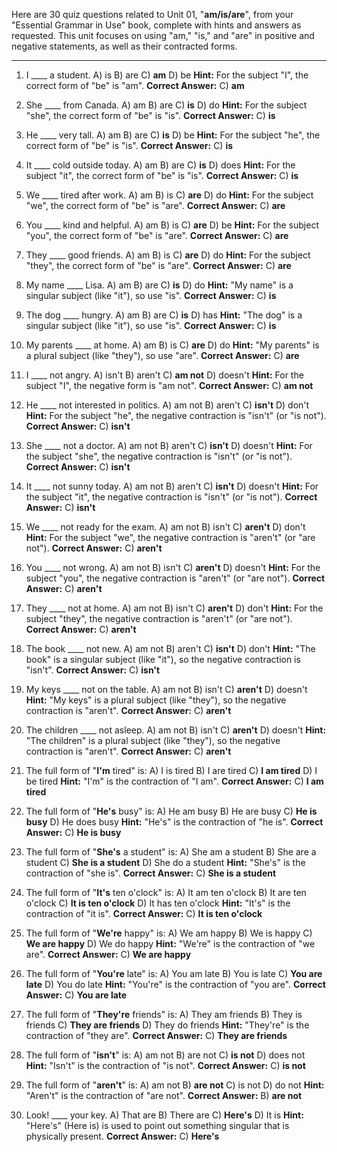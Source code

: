 Here are 30 quiz questions related to Unit 01, "**am/is/are**", from your "Essential Grammar in Use" book, complete with hints and answers as requested. This unit focuses on using "am," "is," and "are" in positive and negative statements, as well as their contracted forms.

***

1.  I ____ a student.
    A) is
    B) are
    C) **am**
    D) be
    **Hint:** For the subject "I", the correct form of "be" is "am".
    **Correct Answer:** C) **am**

2.  She ____ from Canada.
    A) am
    B) are
    C) **is**
    D) do
    **Hint:** For the subject "she", the correct form of "be" is "is".
    **Correct Answer:** C) **is**

3.  He ____ very tall.
    A) am
    B) are
    C) **is**
    D) be
    **Hint:** For the subject "he", the correct form of "be" is "is".
    **Correct Answer:** C) **is**

4.  It ____ cold outside today.
    A) am
    B) are
    C) **is**
    D) does
    **Hint:** For the subject "it", the correct form of "be" is "is".
    **Correct Answer:** C) **is**

5.  We ____ tired after work.
    A) am
    B) is
    C) **are**
    D) do
    **Hint:** For the subject "we", the correct form of "be" is "are".
    **Correct Answer:** C) **are**

6.  You ____ kind and helpful.
    A) am
    B) is
    C) **are**
    D) be
    **Hint:** For the subject "you", the correct form of "be" is "are".
    **Correct Answer:** C) **are**

7.  They ____ good friends.
    A) am
    B) is
    C) **are**
    D) do
    **Hint:** For the subject "they", the correct form of "be" is "are".
    **Correct Answer:** C) **are**

8.  My name ____ Lisa.
    A) am
    B) are
    C) **is**
    D) do
    **Hint:** "My name" is a singular subject (like "it"), so use "is".
    **Correct Answer:** C) **is**

9.  The dog ____ hungry.
    A) am
    B) are
    C) **is**
    D) has
    **Hint:** "The dog" is a singular subject (like "it"), so use "is".
    **Correct Answer:** C) **is**

10. My parents ____ at home.
    A) am
    B) is
    C) **are**
    D) do
    **Hint:** "My parents" is a plural subject (like "they"), so use "are".
    **Correct Answer:** C) **are**

11. I ____ not angry.
    A) isn't
    B) aren't
    C) **am not**
    D) doesn't
    **Hint:** For the subject "I", the negative form is "am not".
    **Correct Answer:** C) **am not**

12. He ____ not interested in politics.
    A) am not
    B) aren't
    C) **isn't**
    D) don't
    **Hint:** For the subject "he", the negative contraction is "isn't" (or "is not").
    **Correct Answer:** C) **isn't**

13. She ____ not a doctor.
    A) am not
    B) aren't
    C) **isn't**
    D) doesn't
    **Hint:** For the subject "she", the negative contraction is "isn't" (or "is not").
    **Correct Answer:** C) **isn't**

14. It ____ not sunny today.
    A) am not
    B) aren't
    C) **isn't**
    D) doesn't
    **Hint:** For the subject "it", the negative contraction is "isn't" (or "is not").
    **Correct Answer:** C) **isn't**

15. We ____ not ready for the exam.
    A) am not
    B) isn't
    C) **aren't**
    D) don't
    **Hint:** For the subject "we", the negative contraction is "aren't" (or "are not").
    **Correct Answer:** C) **aren't**

16. You ____ not wrong.
    A) am not
    B) isn't
    C) **aren't**
    D) doesn't
    **Hint:** For the subject "you", the negative contraction is "aren't" (or "are not").
    **Correct Answer:** C) **aren't**

17. They ____ not at home.
    A) am not
    B) isn't
    C) **aren't**
    D) don't
    **Hint:** For the subject "they", the negative contraction is "aren't" (or "are not").
    **Correct Answer:** C) **aren't**

18. The book ____ not new.
    A) am not
    B) aren't
    C) **isn't**
    D) don't
    **Hint:** "The book" is a singular subject (like "it"), so the negative contraction is "isn't".
    **Correct Answer:** C) **isn't**

19. My keys ____ not on the table.
    A) am not
    B) isn't
    C) **aren't**
    D) doesn't
    **Hint:** "My keys" is a plural subject (like "they"), so the negative contraction is "aren't".
    **Correct Answer:** C) **aren't**

20. The children ____ not asleep.
    A) am not
    B) isn't
    C) **aren't**
    D) doesn't
    **Hint:** "The children" is a plural subject (like "they"), so the negative contraction is "aren't".
    **Correct Answer:** C) **aren't**

21. The full form of "**I'm** tired" is:
    A) I is tired
    B) I are tired
    C) **I am tired**
    D) I be tired
    **Hint:** "I'm" is the contraction of "I am".
    **Correct Answer:** C) **I am tired**

22. The full form of "**He's** busy" is:
    A) He am busy
    B) He are busy
    C) **He is busy**
    D) He does busy
    **Hint:** "He's" is the contraction of "he is".
    **Correct Answer:** C) **He is busy**

23. The full form of "**She's** a student" is:
    A) She am a student
    B) She are a student
    C) **She is a student**
    D) She do a student
    **Hint:** "She's" is the contraction of "she is".
    **Correct Answer:** C) **She is a student**

24. The full form of "**It's** ten o'clock" is:
    A) It am ten o'clock
    B) It are ten o'clock
    C) **It is ten o'clock**
    D) It has ten o'clock
    **Hint:** "It's" is the contraction of "it is".
    **Correct Answer:** C) **It is ten o'clock**

25. The full form of "**We're** happy" is:
    A) We am happy
    B) We is happy
    C) **We are happy**
    D) We do happy
    **Hint:** "We're" is the contraction of "we are".
    **Correct Answer:** C) **We are happy**

26. The full form of "**You're** late" is:
    A) You am late
    B) You is late
    C) **You are late**
    D) You do late
    **Hint:** "You're" is the contraction of "you are".
    **Correct Answer:** C) **You are late**

27. The full form of "**They're** friends" is:
    A) They am friends
    B) They is friends
    C) **They are friends**
    D) They do friends
    **Hint:** "They're" is the contraction of "they are".
    **Correct Answer:** C) **They are friends**

28. The full form of "**isn't**" is:
    A) am not
    B) are not
    C) **is not**
    D) does not
    **Hint:** "Isn't" is the contraction of "is not".
    **Correct Answer:** C) **is not**

29. The full form of "**aren't**" is:
    A) am not
    B) **are not**
    C) is not
    D) do not
    **Hint:** "Aren't" is the contraction of "are not".
    **Correct Answer:** B) **are not**

30. Look! ____ your key.
    A) That are
    B) There are
    C) **Here's**
    D) It is
    **Hint:** "Here's" (Here is) is used to point out something singular that is physically present.
    **Correct Answer:** C) **Here's**